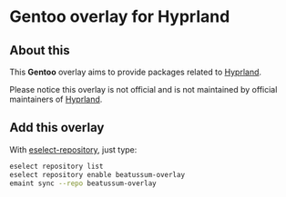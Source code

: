 # Gentoo overlay for Hyprland

## About this

This **Gentoo** overlay aims to provide packages related to
[Hyprland](https://hyprland.org/).

Please notice this overlay is not official and is not maintained by official
maintainers of [Hyprland](https://hyprland.org/).

## Add this overlay

With [eselect-repository](https://wiki.gentoo.org/wiki/Eselect/Repository), just type:

```bash
eselect repository list
eselect repository enable beatussum-overlay
emaint sync --repo beatussum-overlay
```
